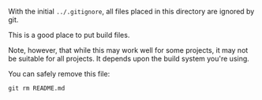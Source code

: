 With the initial `../.gitignore`, all files placed in this directory
are ignored by git.

This is a good place to put build files.

Note, however, that while this may work well for some projects, it may not be suitable for all projects.  It depends upon the build system you're using.

You can safely remove this file:

    git rm README.md
